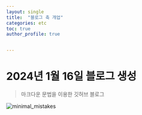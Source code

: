 ```yaml
---
layout: single
title:  "블로그 축 개업"
categories: etc
toc: true
author_profile: true


---
```


# 2024년 1월 16일 블로그 생성
> 마크다운 문법을 이용한 깃허브 블로그

![minimal_mistakes](C:\Blog\hoyoung1359-github-blog\hoyoung1359.github.io\assets\images\minimal_mistakes.png)
